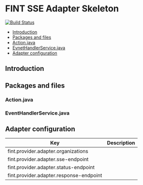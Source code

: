 # FINT SSE Adapter Skeleton

[![Build Status](https://jenkins.rogfk.no/buildStatus/icon?job=FINTprosjektet/fint-sse-adapter-skeleton/master)](https://jenkins.rogfk.no/job/FINTprosjektet/job/fint-sse-adapter-skeleton/job/master/)

* [Introduction](#introduction)
* [Packages and files](#packages-and-files)
 * [Action.java](#action.java)
 * [EvnetHandlerService.java](#eventhandlerservice.java)
* [Adapter configuration](#adapter-configuration)


## Introduction

## Packages and files

### Action.java

### EventHandlerService.java

## Adapter configuration
| Key | Description |
|-----|-------------|
| fint.provider.adapter.organizations | |
| fint.provider.adapter.sse-endpoint | |
| fint.provider.adapter.status-endpoint | |
| fint.provider.adapter.response-endpoint | |

